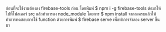 ก่อนที่จะใช้งานต้องลง firebase-tools ก่อน โดยพิมพ์ $ npm i -g firebase-tools
ต่อมาให้ไปที่โฟลเดอร์ src แล้วทำการลง  node_module โดยการ $ npm install
จากลงครบแล้วให้ทำการทดสอบการใช้ function ด้วยการพิมพ์ $ firebase serve เพื่อทำการจำลอง server ขึ้นมา 
